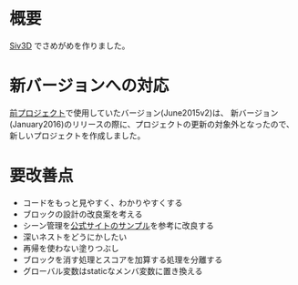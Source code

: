 # 概要
[Siv3D](http://play-siv3d.hateblo.jp/) でさめがめを作りました。

# 新バージョンへの対応
[前プロジェクト](https://github.com/ZeitungM/SameGame)で使用していたバージョン(June2015v2)は、
新バージョン(January2016)のリリースの際に、プロジェクトの更新の対象外となったので、新しいプロジェクトを作成しました。

# 要改善点
* コードをもっと見やすく、わかりやすくする
* ブロックの設計の改良案を考える
* シーン管理を[公式サイトのサンプル](http://play-siv3d.hateblo.jp/entry/ref/scenemanager)を参考に改良する
* 深いネストをどうにかしたい
* 再帰を使わない塗りつぶし
* ブロックを消す処理とスコアを加算する処理を分離する
* グローバル変数はstaticなメンバ変数に置き換える
